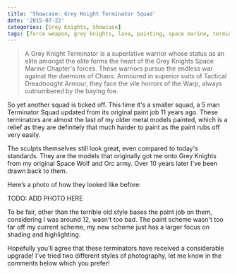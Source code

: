 ```yaml
---
title: 'Showcase: Grey Knight Terminator Squad'
date: '2015-07-22'
categories: [Grey Knights, Showcase]
tags: [force weapon, grey knights, lava, painting, space marine, terminator]
---
```


> A Grey Knight Terminator is a superlative warrior whose status as an elite amongst the elite forms the heart of the Grey Knights Space Marine Chapter's forces. These warriors pursue the endless war against the daemons of Chaos. Armoured in superior suits of Tactical Dreadnought Armour, they face the vile horrors of the Warp, always outnumbered by the baying foe.

So yet another squad is ticked off. This time it's a smaller squad, a 5 man Terminator Squad updated from its original paint job 11 years ago. These terminators are almost the last of my older metal models painted, which is a relief as they are definitely that much harder to paint as the paint rubs off very easily.

The sculpts themselves still look great, even compared to today's standards. They are the models that originally got me onto Grey Knights from my original Space Wolf and Orc army. Over 10 years later I've been drawn back to them.

Here’s a photo of how they looked like before:

TODO: ADD PHOTO HERE

To be fair, other than the terrible old style bases the paint job on them, considering I was around 12, wasn't too bad. The paint scheme wasn't too far off my current scheme, my new scheme just has a larger focus on shading and highlighting.

Hopefully you'll agree that these terminators have received a considerable upgrade! I've tried two different styles of photography, let me know in the comments below which you prefer!
